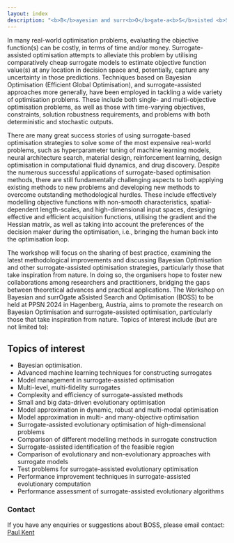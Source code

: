 ```yaml
---
layout: index
description: "<b>B</b>ayesian and surr<b>O</b>gate-a<b>S</b>sisted <b>S</b>earch and Optimisation - PPSN workshop 2024"
---
```


In many real-world optimisation problems, evaluating the objective function(s) can be costly, in terms of time and/or money. Surrogate-assisted optimisation attempts to alleviate this problem by utilising comparatively cheap surrogate models to estimate objective function value(s) at any location in decision space and, potentially, capture any uncertainty in those predictions. Techniques based on Bayesian Optimisation (Efficient Global Optimisation), and surrogate-assisted approaches more generally, have been employed in tackling a wide variety of optimisation problems. These include both single- and multi-objective optimisation problems, as well as those with time-varying objectives, constraints, solution robustness requirements, and problems with both deterministic and stochastic outputs.

There are many great success stories of using surrogate-based optimisation strategies to solve some of the most expensive real-world problems, such as hyperparameter tuning of machine learning models, neural architecture search, material design, reinforcement learning, design optimisation in computational fluid dynamics, and drug discovery. Despite the numerous successful applications of surrogate-based optimisation methods, there are still fundamentally challenging aspects to both applying existing methods to new problems and developing new methods to overcome outstanding methodological hurdles. These include effectively modelling objective functions with non-smooth characteristics, spatial-dependent length-scales, and high-dimensional input spaces, designing effective and efficient acquisition functions, utilising the gradient and the Hessian matrix, as well as taking into account the preferences of the decision maker during the optimisation, i.e., bringing the human back into the optimisation loop.

The workshop will focus on the sharing of best practice, examining the latest methodological improvements and discussing Bayesian Optimisation and other surrogate-assisted optimisation strategies, particularly those that take inspiration from nature. In doing so, the organisers hope to foster new collaborations among researchers and practitioners, bridging the gaps between theoretical advances and practical applications. The Workshop on Bayesian and surrOgate aSsisted Search and Optimisation (BOSS) to be held at PPSN 2024 in Hagenberg, Austria, aims to promote the research on Bayesian Optimisation and surrogate-assisted optimisation, particularly those
that take inspiration from nature. Topics of interest include (but are not limited to):

## Topics of interest

- Bayesian optimisation.
- Advanced machine learning techniques for constructing surrogates
- Model management in surrogate-assisted optimisation
- Multi-level, multi-fidelity surrogates
- Complexity and efficiency of surrogate-assisted methods
- Small and big data-driven evolutionary optimisation
- Model approximation in dynamic, robust and multi-modal optimisation
- Model approximation in multi- and many-objective optimisation
- Surrogate-assisted evolutionary optimisation of high-dimensional problems
- Comparison of different modelling methods in surrogate construction
- Surrogate-assisted identification of the feasible region
- Comparison of evolutionary and non-evolutionary approaches with surrogate models
- Test problems for surrogate-assisted evolutionary optimisation
- Performance improvement techniques in surrogate-assisted evolutionary computation
- Performance assessment of surrogate-assisted evolutionary algorithms

### Contact

If you have any enquiries or suggestions about BOSS, please email contact:
[Paul Kent](mailto:p.u.kent@exeter.ac.uk)
